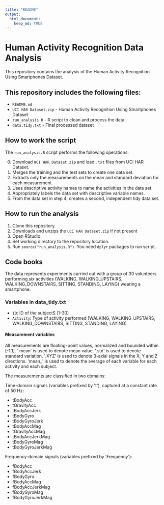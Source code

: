 ```yaml
---
title: "README"
output: 
  html_document:
    keep_md: TRUE
---
```


# Human Activity Recognition Data Analysis

This repository contains the analysis of the Human Activity Recognition Using Smartphones Dataset.

## This repository includes the following files:

* `README.md`
* `UCI HAR Dataset.zip` - Human Activity Recognition Using Smartphones Dataset
* `run_analysis.R` - R script to clean and process the data
* `data.tidy.txt` - Final processed dataset

## How to work the script

The `run_analysis.R` script performs the following operations:

0. Download `UCI HAR Dataset.zip` and load `.txt` files from UCI HAR Dataset.
1. Merges the training and the test sets to create one data set.
2. Extracts only the measurements on the mean and standard deviation for each measurement.
3. Uses descriptive activity names to name the activities in the data set.
4. Appropriately labels the data set with descriptive variable names.
5. From the data set in step 4, creates a second, independent tidy data set.

## How to run the analysis

1. Clone this repository.
2. Downloads and unzips the `UCI HAR Dataset.zip` if not present
3. Open RStudio.
4. Set working directory to the repository location.
5. Run `source("run_analysis.R")`. You need `dplyr` packages to run script.

## Code books

The data represents experiments carried out with a group of 30 volunteers performing six activities (WALKING, WALKING_UPSTAIRS, WALKING_DOWNSTAIRS, SITTING, STANDING, LAYING) wearing a smartphone.

### Variables in data_tidy.txt

* `ID`: ID of the subjectS (1-30)
* `Activity`: Type of activity performed (WALKING, WALKING_UPSTAIRS, WALKING_DOWNSTAIRS, SITTING, STANDING, LAYING)

#### Measurement variables

All measurements are floating-point values, normalized and bounded within [-1,1].
'.mean' is used to denote mean value.
'.std' is used to denote standard variation.
'.XYZ' is used to denote 3-axial signals in the X, Y and Z directions.
'mean_' is used to denote the average of each variable for each activity and each subject.

The measurements are classified in two domains:

Time-domain signals (variables prefixed by 't'), captured at a constant rate of 50 Hz:

* tBodyAcc
* tGravityAcc
* tBodyAccJerk
* tBodyGyro
* tBodyGyroJerk
* tBodyAccMag
* tGravityAccMag
* tBodyAccJerkMag
* tBodyGyroMag
* tBodyGyroJerkMag


Frequency-domain signals (variables prefixed by 'Frequency'):

* fBodyAcc
* fBodyAccJerk
* fBodyGyro
* fBodyAccMag
* fBodyAccJerkMag
* fBodyGyroMag
* fBodyGyroJerkMag
